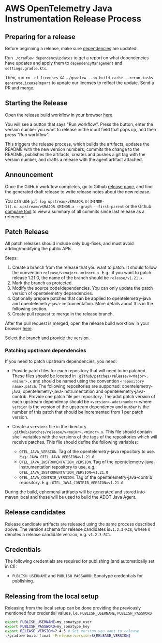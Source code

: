 # AWS OpenTelemetry Java Instrumentation Release Process

## Preparing for a release

Before beginning a release, make sure [dependencies](https://github.com/aws-observability/aws-otel-java-instrumentation/blob/main/dependencyManagement/build.gradle.kts) are updated.

Run `./gradlew dependencyUpdates` to get a report on what dependencies have updates and apply them to
`dependencyManagement` and `settings.gradle.kts`.

Then, run `rm -rf licenses && ./gradlew --no-build-cache --rerun-tasks generateLicenseReport` to update our licenses to reflect the update. Send a PR
and merge.

## Starting the Release

Open the release build workflow in your browser [here](https://github.com/aws-observability/aws-otel-java-instrumentation/actions?query=workflow%3A%22Release+Build%22).

You will see a button that says "Run workflow". Press the button, enter the version number you want
to release in the input field that pops up, and then press "Run workflow".

This triggers the release process, which builds the artifacts, updates the README with the new
version numbers, commits the change to the README, publishes the artifacts, creates and pushes
a git tag with the version number, and drafts a release with the agent artifact attached.

## Announcement
   
Once the GitHub workflow completes, go to Github [release
page](https://github.com/aws-observability/aws-otel-java-instrumentation/releases), and find the
generated draft release to write release notes about the new release.

You can use `git log upstream/v$MAJOR.$((MINOR-1)).x..upstream/v$MAJOR.$MINOR.x --graph --first-parent`
or the Github [compare tool](https://github.com/open-telemetry/opentelemetry-java/compare/)
to view a summary of all commits since last release as a reference.

## Patch Release

All patch releases should include only bug-fixes, and must avoid
adding/modifying the public APIs. 

Steps:
1. Create a branch from the release that you want to patch. It should follow the convention `release/v<major>.<minor>.x`. E.g.: if you want to patch release 1.21.0, the name of the branch should be `release/v1.21.x`.
1. Mark the branch as protected.
1. Modify the source code/dependencies. You can only update the patch version of opentelemetry dependencies.
1. Optionally prepare patches that can be applied to opentelemetry-java and opentelemetry-java-instrumentation. More details about this in the following section.
1. Create pull request to merge in the release branch.

After the pull request is merged, open the release build workflow in your browser [here](https://github.com/aws-observability/aws-otel-java-instrumentation/actions?query=workflow%3A%22Release+Build%22).

Select the branch and provide the version.

### Patching upstream dependencies

If you need to patch upstream dependencies, you need:

* Provide patch files for each repository that will need to be patched. These files should be located in `.github/patches/release/v<major>.<minor>.x` and should be named
using the convention `<repository name>.patch`. The following repositories are supported: opentelemetry-java, opentelemetry-java-instrumentation and opentelemetry-java-contrib. Provide one patch file per repository. The adot patch version of each upstream dependency should be `<version>-adot<number>` where `version` is the version of the upstream dependency and `number` is the number of this patch that should be incremented from 1 per patch version.

* Create a `versions` file in the directory `.github/patches/release/v<major>.<minor>.x`. This file should contain shell variables with the versions of the tags of the repositories which will receive patches.
  This file should define the following variables:
    * `OTEL_JAVA_VERSION`. Tag of the opentelemetry-java repository to use. E.g.: `JAVA_OTEL_JAVA_VERSION=v1.21.0`
    * `OTEL_JAVA_INSTRUMENTATION_VERSION`. Tag of the opentelemetry-java-instrumentation repository to use, e.g.: `OTEL_JAVA_INSTRUMENTATION_VERSION=v1.21.0`
    * `OTEL_JAVA_CONTRIB_VERSION`. Tag of the opentelemetry-java-contrib repository. E.g.: `OTEL_JAVA_CONTRIB_VERSION=v1.21.0`

During the build, ephemeral artifacts will be generated and stored into maven local and those will be used to build the ADOT Java Agent.

## Release candidates

Release candidate artifacts are released using the same process described above. The version schema for release candidates
is`v1.2.3-RC$`, where `$` denotes a release candidate version, e.g. `v1.2.3-RC1`.

## Credentials

The following credentials are required for publishing (and automatically set in CI):

* `PUBLISH_USERNAME` and `PUBLISH_PASSWORD`: Sonatype credentials for publishing.

## Releasing from the local setup

Releasing from the local setup can be done providing the previously mentioned four credential values, i.e.
`PUBLISH_USERNAME`, `PUBLISH_PASSWORD`

```sh
export PUBLISH_USERNAME=my_sonatype_user
export PUBLISH_PASSWORD=my_sonatype_key
export RELEASE_VERSION=2.4.5 # Set version you want to release
./gradlew build final -Prelease.version=${RELEASE_VERSION}
```
